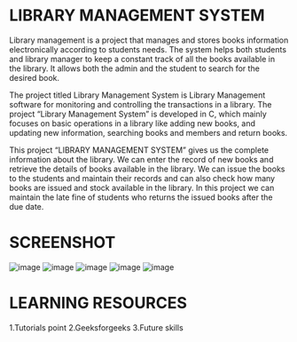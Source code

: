 # LIBRARY MANAGEMENT SYSTEM
Library management is a project that manages and stores books information electronically according to students needs. The system helps both students and library manager to keep a constant track of all the books available in the library. It allows both the admin and the student to search for the desired book.

The project titled Library Management System is Library Management software for monitoring and controlling the transactions in a library. The project “Library Management System” is developed in C, which mainly focuses on basic operations in a library like adding new books, and updating new information, searching books and members and return books.

This project “LIBRARY MANAGEMENT SYSTEM” gives us the complete information about the library. We can enter the record of new books and retrieve the details of books available in the library. We can issue the books to the students and maintain their records and can also check how many books are issued and stock available in the library. In this project we can maintain the late fine of students who returns the issued books after the due date.

# SCREENSHOT
![image](https://user-images.githubusercontent.com/104340899/174450193-aa65d87b-c92d-48b6-9af5-3343f6056749.png)
![image](https://user-images.githubusercontent.com/104340899/174450248-8538dec9-e160-454e-87fb-d5babd1f4ebe.png)
![image](https://user-images.githubusercontent.com/104340899/174450253-e0a7a76b-ec78-4a63-9bc4-9751b954e70e.png)
![image](https://user-images.githubusercontent.com/104340899/174450257-d5e80749-cc88-46e4-b0fc-43ebc325ec9c.png)
![image](https://user-images.githubusercontent.com/104340899/174450260-c4991f93-1280-4198-a1f7-3d4403db7604.png)

# LEARNING RESOURCES
1.Tutorials point
2.Geeksforgeeks
3.Future skills
